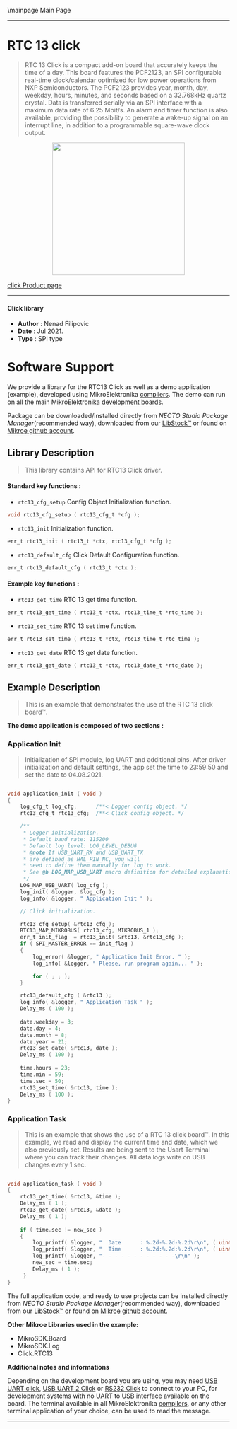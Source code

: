 \mainpage Main Page

---
# RTC 13 click

> RTC 13 Click is a compact add-on board that accurately keeps the time of a day. This board features the PCF2123, an SPI configurable real-time clock/calendar optimized for low power operations from NXP Semiconductors. The PCF2123 provides year, month, day, weekday, hours, minutes, and seconds based on a 32.768kHz quartz crystal. Data is transferred serially via an SPI interface with a maximum data rate of 6.25 Mbit/s. An alarm and timer function is also available, providing the possibility to generate a wake-up signal on an interrupt line, in addition to a programmable square-wave clock output.

<p align="center">
  <img src="https://download.mikroe.com/images/click_for_ide/rtc13_click.png" height=300px>
</p>

[click Product page](https://www.mikroe.com/rtc-13-click)

---


#### Click library

- **Author**        : Nenad Filipovic
- **Date**          : Jul 2021.
- **Type**          : SPI type


# Software Support

We provide a library for the RTC13 Click
as well as a demo application (example), developed using MikroElektronika
[compilers](https://www.mikroe.com/necto-studio).
The demo can run on all the main MikroElektronika [development boards](https://www.mikroe.com/development-boards).

Package can be downloaded/installed directly from *NECTO Studio Package Manager*(recommended way), downloaded from our [LibStock&trade;](https://libstock.mikroe.com) or found on [Mikroe github account](https://github.com/MikroElektronika/mikrosdk_click_v2/tree/master/clicks).

## Library Description

> This library contains API for RTC13 Click driver.

#### Standard key functions :

- `rtc13_cfg_setup` Config Object Initialization function.
```c
void rtc13_cfg_setup ( rtc13_cfg_t *cfg );
```

- `rtc13_init` Initialization function.
```c
err_t rtc13_init ( rtc13_t *ctx, rtc13_cfg_t *cfg );
```

- `rtc13_default_cfg` Click Default Configuration function.
```c
err_t rtc13_default_cfg ( rtc13_t *ctx );
```

#### Example key functions :

- `rtc13_get_time` RTC 13 get time function.
```c
err_t rtc13_get_time ( rtc13_t *ctx, rtc13_time_t *rtc_time );
```

- `rtc13_set_time` RTC 13 set time function.
```c
err_t rtc13_set_time ( rtc13_t *ctx, rtc13_time_t rtc_time );
```

- `rtc13_get_date` RTC 13 get date function.
```c
err_t rtc13_get_date ( rtc13_t *ctx, rtc13_date_t *rtc_date );
```

## Example Description

> This is an example that demonstrates the use of the RTC 13 click board™.

**The demo application is composed of two sections :**

### Application Init

> Initialization of SPI module, log UART and additional pins.
> After driver initialization and default settings,
> the app set the time to 23:59:50 and set the date to 04.08.2021.

```c

void application_init ( void )
{
    log_cfg_t log_cfg;      /**< Logger config object. */
    rtc13_cfg_t rtc13_cfg;  /**< Click config object. */

    /** 
     * Logger initialization.
     * Default baud rate: 115200
     * Default log level: LOG_LEVEL_DEBUG
     * @note If USB_UART_RX and USB_UART_TX 
     * are defined as HAL_PIN_NC, you will 
     * need to define them manually for log to work. 
     * See @b LOG_MAP_USB_UART macro definition for detailed explanation.
     */
    LOG_MAP_USB_UART( log_cfg );
    log_init( &logger, &log_cfg );
    log_info( &logger, " Application Init " );

    // Click initialization.

    rtc13_cfg_setup( &rtc13_cfg );
    RTC13_MAP_MIKROBUS( rtc13_cfg, MIKROBUS_1 );
    err_t init_flag  = rtc13_init( &rtc13, &rtc13_cfg );
    if ( SPI_MASTER_ERROR == init_flag )
    {
        log_error( &logger, " Application Init Error. " );
        log_info( &logger, " Please, run program again... " );

        for ( ; ; );
    }

    rtc13_default_cfg ( &rtc13 );
    log_info( &logger, " Application Task " );
    Delay_ms ( 100 );
    
    date.weekday = 3;
    date.day = 4;
    date.month = 8;
    date.year = 21;
    rtc13_set_date( &rtc13, date );
    Delay_ms ( 100 );
    
    time.hours = 23;
    time.min = 59;
    time.sec = 50;
    rtc13_set_time( &rtc13, time );
    Delay_ms ( 100 );
}

```

### Application Task

> This is an example that shows the use of a RTC 13 click board™.
> In this example, we read and display the current time and date, 
> which we also previously set.
> Results are being sent to the Usart Terminal where you can track their changes.
> All data logs write on USB changes every 1 sec.

```c

void application_task ( void )
{  
    rtc13_get_time( &rtc13, &time );
    Delay_ms ( 1 );
    rtc13_get_date( &rtc13, &date );
    Delay_ms ( 1 );
    
    if ( time.sec != new_sec ) 
	{
        log_printf( &logger, "  Date      : %.2d-%.2d-%.2d\r\n", ( uint16_t ) date.day, ( uint16_t ) date.month, ( uint16_t ) date.year );
        log_printf( &logger, "  Time      : %.2d:%.2d:%.2d\r\n", ( uint16_t ) time.hours, ( uint16_t ) time.min, ( uint16_t ) time.sec );
        log_printf( &logger, "- - - - - - - - - - - -\r\n" );
        new_sec = time.sec;
        Delay_ms ( 1 );
     }
}

```

The full application code, and ready to use projects can be installed directly from *NECTO Studio Package Manager*(recommended way), downloaded from our [LibStock&trade;](https://libstock.mikroe.com) or found on [Mikroe github account](https://github.com/MikroElektronika/mikrosdk_click_v2/tree/master/clicks).

**Other Mikroe Libraries used in the example:**

- MikroSDK.Board
- MikroSDK.Log
- Click.RTC13

**Additional notes and informations**

Depending on the development board you are using, you may need
[USB UART click](http://shop.mikroe.com/usb-uart-click),
[USB UART 2 Click](http://shop.mikroe.com/usb-uart-2-click) or
[RS232 Click](http://shop.mikroe.com/rs232-click) to connect to your PC, for
development systems with no UART to USB interface available on the board. The
terminal available in all MikroElektronika
[compilers](http://shop.mikroe.com/compilers), or any other terminal application
of your choice, can be used to read the message.

---
